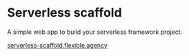 # Serverless scaffold

A simple web app to build your serverless framework project.

[serverless-scaffold.flexible.agency](https://serverless-scaffold.flexible.agency)
